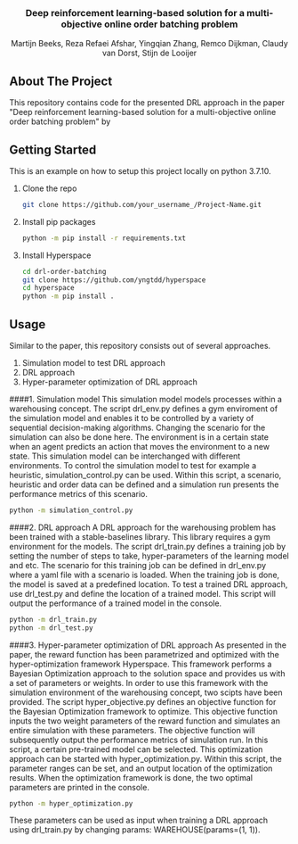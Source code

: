 <div id="top"></div>

<!-- PROJECT LOGO -->
<br />
<div align="center">
  <h3 align="center">Deep reinforcement learning-based solution for a multi-objective online order batching problem</h3>

  <p align="center">
    Martijn Beeks, Reza Refaei Afshar, Yingqian Zhang, Remco Dijkman, Claudy van Dorst, Stijn de Looijer
    <br />
  </p>
</div>



<!-- ABOUT THE PROJECT -->
## About The Project

This repository contains code for the presented DRL approach in the paper "Deep reinforcement learning-based solution for a multi-objective online order batching problem" by 



<!-- GETTING STARTED -->
## Getting Started

This is an example on how to setup this project locally on python 3.7.10.


1. Clone the repo
   ```sh
   git clone https://github.com/your_username_/Project-Name.git
   ```
2. Install pip packages
   ```sh
   python -m pip install -r requirements.txt
   ```
3. Install Hyperspace
    ```sh
   cd drl-order-batching
   git clone https://github.com/yngtdd/hyperspace
   cd hyperspace
   python -m pip install .
   ```


<!-- USAGE EXAMPLES -->
## Usage

Similar to the paper, this repository consists out of several approaches.
1. Simulation model to test DRL approach
2. DRL approach
3. Hyper-parameter optimization of DRL approach

####1. Simulation model
This simulation model models processes within a warehousing concept. The script drl_env.py defines a gym enviroment of the 
simulation model and enables it to be controlled by a variety of sequential decision-making algorithms. Changing
the scenario for the simulation can also be done here.
The environment is in a certain state when an agent predicts an action that moves the environment to a new state. 
This simulation model can be interchanged with different environments. To control the simulation model to test for 
example a heuristic, simulation_control.py can be used. Within this script, a scenario, heuristic and order data
can be defined and a simulation run presents the performance metrics of this scenario.
   ```sh
   python -m simulation_control.py
   ```

####2. DRL approach
A DRL approach for the warehousing problem has been trained with a stable-baselines library. This library requires a gym
environment for the models. The script drl_train.py defines a training job by setting the number of steps to take,
hyper-parameters of the learning model and etc. The scenario for this training job can be defined in drl_env.py where 
a yaml file with a scenario is loaded. When the training job is done, the model is saved at a predefined location.
To test a trained DRL approach, use drl_test.py and define the location of a trained model. This script will output the 
performance of a trained model in the console.
   ```sh
   python -m drl_train.py
   python -m drl_test.py
   ```

####3. Hyper-parameter optimization of DRL approach
As presented in the paper, the reward function has been parametrized and optimized with the hyper-optimization framework
Hyperspace. This framework performs a Bayesian Optimization approach to the solution space and provides us with a set of
parameters or weights. In order to use this framework with the simulation environment of the warehousing concept,
two scipts have been provided. The script hyper_objective.py defines an objective function for the Bayesian Optimization 
framework to optimize. This objective function inputs the two weight parameters of the reward function and simulates
an entire simulation with these parameters. The objective function will subsequently output the performance metrics of 
simulation run. In this script, a certain pre-trained model can be selected. This optimization approach can be started 
with hyper_optimization.py. Within this script, the parameter ranges can be set, and an output location of the 
optimization results. When the optimization framework is done, the two optimal parameters are printed in the console.
   ```sh
   python -m hyper_optimization.py
   ```

These parameters can be used as input when training a DRL approach using drl_train.py by 
changing params: WAREHOUSE(params=(1, 1)).